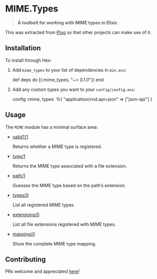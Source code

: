 MIME.Types
==========

> **A toolbelt for working with MIME types in Elixir.**

This was extracted from [Plug](https://github.com/elixir-lang/plug) so that other projects can make use of it.

Installation
------------

To install through Hex:

  1. Add `mime_types` to your list of dependencies in `mix.exs`:

        def deps do
          [{:mime_types, "~> 0.1.0"}]
        end

  2. Add any custom types you want to your `config/config.exs`:

        config :mime, types: %{
          "application/vnd.api+json" => ["json-api"]
        }

Usage
-----

The `MIME` module has a minimal surface area:

- [valid?/1](https://hexdocs.pm/mime_types/MIME.html#valid?/1)

  Returns whether a MIME type is registered.
  
- [type/1](https://hexdocs.pm/mime_types/MIME.html#type/1)

  Returns the MIME type associated with a file extension.
  
- [path/1](https://hexdocs.pm/mime_types/MIME.html#path/1)
  
  Guesses the MIME type based on the path’s extension.

- [types/0](https://hexdocs.pm/mime_types/MIME.html#types/0)

  List all registered MIME types.
  
- [extensions/0](https://hexdocs.pm/mime_types/MIME.html#extensions/0)

  List all file extensions registered with MIME types.
  
- [mapping/0](https://hexdocs.pm/mime_types/MIME.html#mapping/0)

  Show the complete MIME type mapping.

Contributing
------------

PRs welcome and appreciated [here](https://github.com/christhekeele/mime_types/pulls)!

